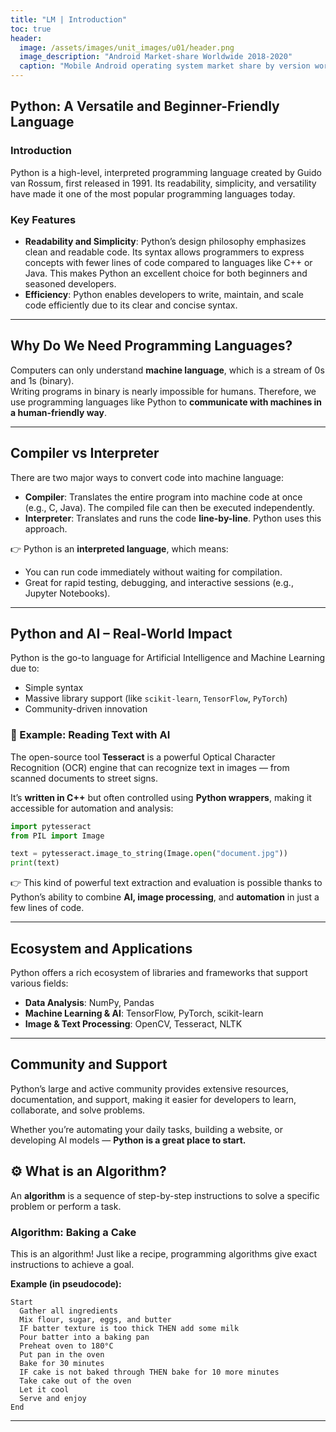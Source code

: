 ```yaml
---
title: "LM | Introduction"
toc: true
header:
  image: /assets/images/unit_images/u01/header.png
  image_description: "Android Market-share Worldwide 2018-2020"
  caption: "Mobile Android operating system market share by version worldwide from 2018 to 2020: [StatCounter](https://gs.statcounter.com/android-version-market-share/mobile/worldwide/#monthly-201907-202001) [via Statista](https://www.statista.com/statistics/921152/mobile-android-version-share-worldwide/)"
---
```



## Python: A Versatile and Beginner-Friendly Language

### Introduction  
Python is a high-level, interpreted programming language created by Guido van Rossum, first released in 1991. Its readability, simplicity, and versatility have made it one of the most popular programming languages today.

### Key Features  
- **Readability and Simplicity**: Python’s design philosophy emphasizes clean and readable code. Its syntax allows programmers to express concepts with fewer lines of code compared to languages like C++ or Java. This makes Python an excellent choice for both beginners and seasoned developers.
- **Efficiency**: Python enables developers to write, maintain, and scale code efficiently due to its clear and concise syntax.

---

## Why Do We Need Programming Languages?

Computers can only understand **machine language**, which is a stream of 0s and 1s (binary).  
Writing programs in binary is nearly impossible for humans. Therefore, we use programming languages like Python to **communicate with machines in a human-friendly way**.

---

## Compiler vs Interpreter

There are two major ways to convert code into machine language:

- **Compiler**: Translates the entire program into machine code at once (e.g., C, Java). The compiled file can then be executed independently.
- **Interpreter**: Translates and runs the code **line-by-line**. Python uses this approach.

👉 Python is an **interpreted language**, which means:
- You can run code immediately without waiting for compilation.
- Great for rapid testing, debugging, and interactive sessions (e.g., Jupyter Notebooks).

---

##  Python and AI – Real-World Impact

Python is the go-to language for Artificial Intelligence and Machine Learning due to:
- Simple syntax
- Massive library support (like `scikit-learn`, `TensorFlow`, `PyTorch`)
- Community-driven innovation

### 📖 Example: Reading Text with AI

The open-source tool **Tesseract** is a powerful Optical Character Recognition (OCR) engine that can recognize text in images — from scanned documents to street signs.

It’s **written in C++** but often controlled using **Python wrappers**, making it accessible for automation and analysis:

```python
import pytesseract
from PIL import Image

text = pytesseract.image_to_string(Image.open("document.jpg"))
print(text)
```

👉 This kind of powerful text extraction and evaluation is possible thanks to Python’s ability to combine **AI, image processing**, and **automation** in just a few lines of code.

---

## Ecosystem and Applications

Python offers a rich ecosystem of libraries and frameworks that support various fields:

- **Data Analysis**: NumPy, Pandas  
- **Machine Learning & AI**: TensorFlow, PyTorch, scikit-learn  
- **Image & Text Processing**: OpenCV, Tesseract, NLTK

---

## Community and Support

Python’s large and active community provides extensive resources, documentation, and support, making it easier for developers to learn, collaborate, and solve problems.

Whether you’re automating your daily tasks, building a website, or developing AI models — **Python is a great place to start.**

## ⚙️ What is an Algorithm?

An **algorithm** is a sequence of step-by-step instructions to solve a specific problem or perform a task.

### Algorithm: Baking a Cake

This is an algorithm! Just like a recipe, programming algorithms give exact instructions to achieve a goal.

**Example (in pseudocode):**

```text
Start
  Gather all ingredients
  Mix flour, sugar, eggs, and butter
  IF batter texture is too thick THEN add some milk
  Pour batter into a baking pan
  Preheat oven to 180°C
  Put pan in the oven
  Bake for 30 minutes
  IF cake is not baked through THEN bake for 10 more minutes
  Take cake out of the oven
  Let it cool
  Serve and enjoy
End
```

---